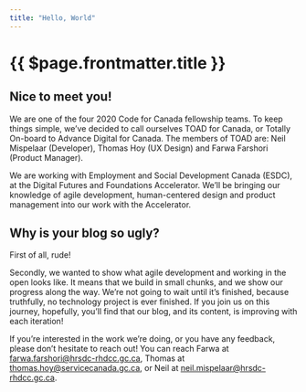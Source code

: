 ```yaml
---
title: "Hello, World"
---
```


# {{ $page.frontmatter.title }}

## Nice to meet you!

We are one of the four 2020 Code for Canada fellowship teams. To keep things simple, we’ve decided to call ourselves TOAD for Canada, or Totally On-board to Advance Digital for Canada. The members of TOAD are: Neil Mispelaar (Developer), Thomas Hoy (UX Design) and Farwa Farshori (Product Manager).

We are working with Employment and Social Development Canada (ESDC), at the Digital Futures and Foundations Accelerator. We’ll be bringing our knowledge of agile development, human-centered design and product management into our work with the Accelerator.

## Why is your blog so ugly?

First of all, rude! 

Secondly, we wanted to show what agile development and working in the open looks like. It means that we build in small chunks, and we show our progress along the way. We’re not going to wait until it’s finished, because truthfully, no technology project is ever finished. If you join us on this journey, hopefully, you’ll find that our blog, and its content, is improving with each iteration!

If you’re interested in the work we’re doing, or you have any feedback, please don’t hesitate to reach out! You can reach Farwa at <farwa.farshori@hrsdc-rhdcc.gc.ca>, Thomas at <thomas.hoy@servicecanada.gc.ca>, or Neil at <neil.mispelaar@hrsdc-rhdcc.gc.ca>. 

